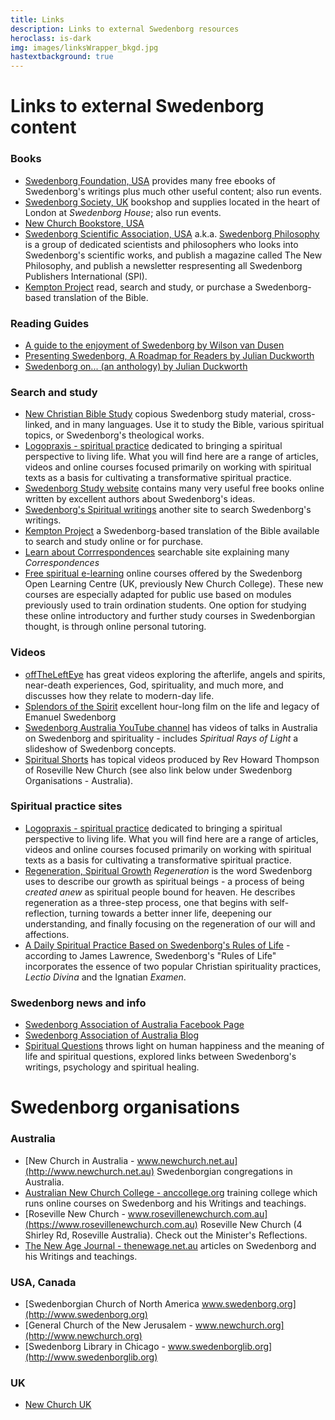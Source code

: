 ```yaml
---
title: Links
description: Links to external Swedenborg resources
heroclass: is-dark
img: images/linksWrapper_bkgd.jpg
hastextbackground: true
---
```


# Links to external Swedenborg content

### Books

- [Swedenborg Foundation, USA](http://www.swedenborg.com) provides many free ebooks of Swedenborg's writings plus much other useful content; also run events.
- [Swedenborg Society, UK](http://www.swedenborg.org.uk) bookshop and supplies located in the heart of London at _Swedenborg House_; also run events.
- [New Church Bookstore, USA](https://www.newchurchbooks.com)
- [Swedenborg Scientific Association, USA](http://www.newphilosophyonline.org) a.k.a. [Swedenborg Philosophy](http://www.newphilosophyonline.org) is a group of dedicated scientists and philosophers who looks into Swedenborg's scientific works, and publish a magazine called The New Philosophy, and publish a newsletter respresenting all Swedenborg Publishers International (SPI).
- [Kempton Project](http://www.kemptonproject.org) read, search and study, or purchase a Swedenborg-based translation of the Bible.

### Reading Guides

- [A guide to the enjoyment of Swedenborg by Wilson van Dusen](https://static.swedenborg.com.au/pdf/books/guidetoenjoyingswedenborg.pdf)
- [Presenting Swedenborg, A Roadmap for Readers by Julian Duckworth](https://static.swedenborg.com.au/pdf/books/presentingswedenborg.pdf)
- [Swedenborg on... (an anthology) by Julian Duckworth](https://static.swedenborg.com.au/pdf/books/swedenborganthology.pdf)

### Search and study

- [New Christian Bible Study](https://newchristianbiblestudy.org/advanced-search) copious Swedenborg study material, cross-linked, and in many languages. Use it to study the Bible, various spiritual topics, or Swedenborg's theological works.
- [Logopraxis - spiritual practice](https://logopraxis-institute.online) dedicated to bringing a spiritual perspective to living life. What you will find here are a range of articles, videos and online courses focused primarily on working with spiritual texts as a basis for cultivating a transformative spiritual practice.
- [Swedenborg Study website](http://www.swedenborgstudy.com/websites.htm) contains many very useful free books online written by excellent authors about Swedenborg's ideas.
- [Swedenborg's Spiritual writings](http://www.heavenlydoctrines.org/dtSearch.html) another site to search Swedenborg's writings.
- [Kempton Project](http://www.kemptonproject.org) a Swedenborg-based translation of the Bible available to search and study online or for purchase.
- [Learn about Corrrespondences](http://www.scienceofcorrespondences.com) searchable site explaining many _Correspondences_
- [Free spiritual e-learning](https://www.swedenborg-openlearning.org.uk/free-spiritual-e-learning/) online courses offered by the Swedenborg Open Learning Centre (UK, previously New Church College). These new courses are especially adapted for public use based on modules previously used to train ordination students. One option for studying these online introductory and further study courses in Swedenborgian thought, is through online personal tutoring.

### Videos

- [offTheLeftEye](https://offthelefteye.com) has great videos exploring the afterlife, angels and spirits, near-death experiences, God, spirituality, and much more, and discusses how they relate to modern-day life.
- [Splendors of the Spirit](https://www.youtube.com/watch?v=RdzeFKh9_D4) excellent hour-long film on the life and legacy of Emanuel Swedenborg
- [Swedenborg Australia YouTube channel](https://www.youtube.com/channel/UC_YRMrzGHVbP23SQAXYK8lQ) has videos of talks in Australia on Swedenborg and spirituality - includes _Spiritual Rays of Light_ a slideshow of Swedenborg concepts.
- [Spiritual Shorts](https://www.youtube.com/@spiritualshorts43/videos) has topical videos produced by Rev Howard Thompson of Roseville New Church (see also link below under Swedenborg Organisations - Australia).

### Spiritual practice sites

- [Logopraxis - spiritual practice](https://logopraxis-institute.online) dedicated to bringing a spiritual perspective to living life. What you will find here are a range of articles, videos and online courses focused primarily on working with spiritual texts as a basis for cultivating a transformative spiritual practice.
- [Regeneration, Spiritual Growth](http://www.swedenborg.com/emanuel-swedenborg/explore/regeneration) _Regeneration_ is the word Swedenborg uses to describe our growth as spiritual beings - a process of being _created anew_ as spiritual people bound for heaven. He describes regeneration as a three-step process, one that begins with self-reflection, turning towards a better inner life, deepening our understanding, and finally focusing on the regeneration of our will and affections.
- [A Daily Spiritual Practice Based on Swedenborg's Rules of Life](https://swedenborg.com/daily-spiritual-practice-based-swedenborgs-rules-life) - according to James Lawrence, Swedenborg's "Rules of Life" incorporates the essence of two popular Christian spirituality practices, _Lectio Divina_ and the Ignatian _Examen_.

### Swedenborg news and info

- [Swedenborg Association of Australia Facebook Page](https://www.facebook.com/pages/Swedenborg-Association-of-Australia/104862382911851)
- [Swedenborg Association of Australia Blog](http://swedenborgaustralia.blogspot.com)
- [Spiritual Questions](http://spiritualquestions.org.uk) throws light on human happiness and the meaning of life and spiritual questions, explored links between Swedenborg's writings, psychology and spiritual healing.

# Swedenborg organisations

### Australia

- [New Church in Australia - www.newchurch.net.au](http://www.newchurch.net.au) Swedenborgian congregations in Australia.
- [Australian New Church College - anccollege.org](http://anccollege.org) training college which runs online courses on Swedenborg and his Writings and teachings.
- [Roseville New Church - www.rosevillenewchurch.com.au](https://www.rosevillenewchurch.com.au) Roseville New Church (4 Shirley Rd, Roseville Australia). Check out the Minister's Reflections.
- [The New Age Journal - thenewage.net.au](http://thenewage.net.au) articles on Swedenborg and his Writings and teachings.

### USA, Canada

- [Swedenborgian Church of North America www.swedenborg.org](http://www.swedenborg.org)
- [General Church of the New Jerusalem - www.newchurch.org](http://www.newchurch.org)
- [Swedenborg Library in Chicago - www.swedenborglib.org](http://www.swedenborglib.org)

### UK

- [New Church UK](https://newchurch.org.uk)